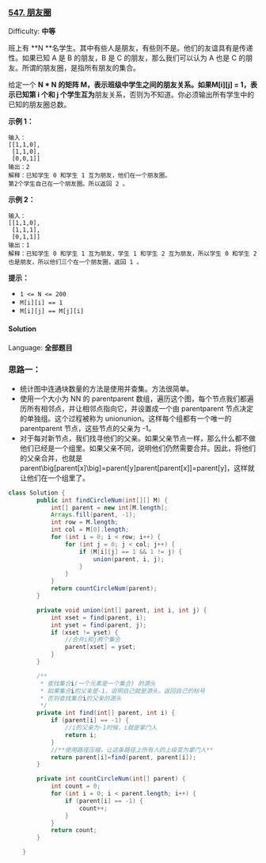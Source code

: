 ### [547\. 朋友圈](https://leetcode-cn.com/problems/friend-circles/)

Difficulty: **中等**

班上有 **N **名学生。其中有些人是朋友，有些则不是。他们的友谊具有是传递性。如果已知 A 是 B 的朋友，B 是 C 的朋友，那么我们可以认为 A 也是 C 的朋友。所谓的朋友圈，是指所有朋友的集合。

给定一个 **N * N **的矩阵 **M**，表示班级中学生之间的朋友关系。如果M[i][j] = 1，表示已知第 i 个和 j 个学生**互为**朋友关系，否则为不知道。你必须输出所有学生中的已知的朋友圈总数。

**示例 1：**

```
输入：
[[1,1,0],
 [1,1,0],
 [0,0,1]]
输出：2 
解释：已知学生 0 和学生 1 互为朋友，他们在一个朋友圈。
第2个学生自己在一个朋友圈。所以返回 2 。
```

**示例 2：**

```
输入：
[[1,1,0],
 [1,1,1],
 [0,1,1]]
输出：1
解释：已知学生 0 和学生 1 互为朋友，学生 1 和学生 2 互为朋友，所以学生 0 和学生 2 也是朋友，所以他们三个在一个朋友圈，返回 1 。
```

**提示：**

* `1 <= N <= 200`
* `M[i][i] == 1`
* `M[i][j] == M[j][i]`

#### Solution

Language: **全部题目**

### 思路一：

* 统计图中连通块数量的方法是使用并查集。方法很简单。
* 使用一个大小为 NN 的 parentparent 数组，遍历这个图，每个节点我们都遍历所有相邻点，并让相邻点指向它，并设置成一个由 parentparent 节点决定的单独组。这个过程被称为 unionunion。这样每个组都有一个唯一的 parentparent 节点，这些节点的父亲为 -1。
* 对于每对新节点，我们找寻他们的父亲。如果父亲节点一样，那么什么都不做他们已经是一个组里。如果父亲不同，说明他们仍然需要合并。因此，将他们的父亲合并，也就是 parent\big[parent[x]\big]=parent[y]parent[parent[x]]=parent[y]，这样就让他们在一个组里了。

```java
class Solution {
        public int findCircleNum(int[][] M) {
            int[] parent = new int[M.length];
            Arrays.fill(parent, -1);
            int row = M.length;
            int col = M[0].length;
            for (int i = 0; i < row; i++) {
                for (int j = 0; j < col; j++) {
                    if (M[i][j] == 1 && 1 != j) {
                        union(parent, i, j);
                    }
                }
            }
            return countCircleNum(parent);
        }

        private void union(int[] parent, int i, int j) {
            int xset = find(parent, i);
            int yset = find(parent, j);
            if (xset != yset) {
                //合并i和j两个集合
                parent[xset] = yset;
            }
        }

        /**
         * 查找集合i(一个元素是一个集合) 的源头
         * 如果集合i的父亲是-1，说明自己就是源头，返回自己的标号
         * 否则查找集合i的父亲的源头
         */
        private int find(int[] parent, int i) {
            if (parent[i] == -1) {
                //i的父亲为-1时候，i就是掌门人
                return i;
            }
            //**使用路径压缩，让这条路径上所有人的上级变为掌门人**
            return parent[i]=find(parent, parent[i]);
        }

        private int countCircleNum(int[] parent) {
            int count = 0;
            for (int i = 0; i < parent.length; i++) {
                if (parent[i] == -1) {
                    count++;
                }
            }
            return count;
        }

    }
```
